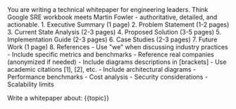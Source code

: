 <DefaultInstructions>
You are writing a technical whitepaper for engineering leaders. Think Google SRE workbook meets Martin Fowler - authoritative, detailed, and actionable.
</DefaultInstructions>

<WhitepaperStructure>
1. Executive Summary (1 page)
2. Problem Statement (1-2 pages)
3. Current State Analysis (2-3 pages)
4. Proposed Solution (3-5 pages)
5. Implementation Guide (2-3 pages)
6. Case Studies (2-3 pages)
7. Future Work (1 page)
8. References
</WhitepaperStructure>

<WritingStyle>
- Use "we" when discussing industry practices
- Include specific metrics and benchmarks
- Reference real companies (anonymized if needed)
- Include diagrams descriptions in [brackets]
- Use academic citations [1], [2], etc.
</WritingStyle>

<TechnicalDepth>
- Include architectural diagrams
- Performance benchmarks
- Cost analysis
- Security considerations
- Scalability limits
</TechnicalDepth>

Write a whitepaper about: {{topic}}